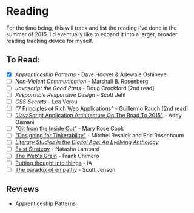 # Reading
For the time being, this will track and list the reading I've done in the summer of 2015. I'd eventually like to expand it into a larger, broader reading tracking device for myself.

## To Read:
* [x] *Apprenticeship Patterns* - Dave Hoover & Adewale Oshineye
* [ ] *Non-Violent Communication* - Marshall B. Rosenberg
* [ ] *Javascript the Good Parts* - Doug Crockford [2nd read]
* [ ] *Responsible Responsive Design* - Scott Jehl
* [ ] *CSS Secrets* - Lea Verou
* [ ] ["7 Principles of Rich Web Applications"](http://rauchg.com/2014/7-principles-of-rich-web-applications/) - Guillermo Rauch [2nd read]
* [ ] ["JavaScript Application Architecture On The Road To 2015"](https://medium.com/dev-channel/javascript-application-architecture-on-the-road-to-2015-d8125811101b) - Addy Osmani
* [ ] ["Git from the Inside Out"](https://codewords.recurse.com/issues/two/git-from-the-inside-out) - Mary Rose Cook
* [ ] ["Designing for Tinkerability"](http://web.media.mit.edu/~mres/papers/designing-for-tinkerability.pdf) - Mitchel Resnick and Eric Rosenbaum
* [ ] [*Literary Studies in the Digital Age: An Evolving Anthology*](https://dlsanthology.commons.mla.org/)
* [ ] [Exist Strategy](https://the-pastry-box-project.net/natasha-lampard/2015-march-27) - Natasha Lampard
* [ ] [The Web's Grain](http://frankchimero.com/talks/the-webs-grain/transcript/) - Frank Chimero
* [ ] [Putting thought into things](https://ia.net/know-how/putting-thought-into-things) - iA
* [ ] [The paradox of empathy](http://jenson.org/paradox/) - Scott Jenson

## Reviews
* Apprenticeship Patterns
